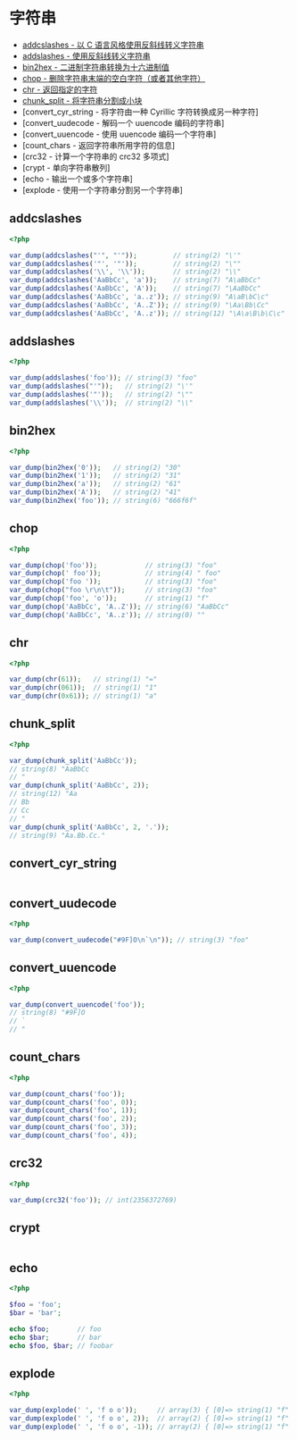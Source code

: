 # 字符串

* [addcslashes - 以 C 语言风格使用反斜线转义字符串](#addcslashes)
* [addslashes - 使用反斜线转义字符串](#addslashes)
* [bin2hex - 二进制字符串转换为十六进制值](#bin2hex)
* [chop - 删除字符串末端的空白字符（或者其他字符）](#chop)
* [chr - 返回指定的字符](#chr)
* [chunk_split - 将字符串分割成小块](#chunk_split)
* [convert_cyr_string - 将字符由一种 Cyrillic 字符转换成另一种字符]
* [convert_uudecode - 解码一个 uuencode 编码的字符串]
* [convert_uuencode - 使用 uuencode 编码一个字符串]
* [count_chars - 返回字符串所用字符的信息]
* [crc32 - 计算一个字符串的 crc32 多项式]
* [crypt - 单向字符串散列]
* [echo - 输出一个或多个字符串]
* [explode - 使用一个字符串分割另一个字符串]

## addcslashes

```php
<?php

var_dump(addcslashes("'", "'"));         // string(2) "\'"
var_dump(addcslashes('"', '"'));         // string(2) "\""
var_dump(addcslashes('\\', '\\'));       // string(2) "\\"
var_dump(addcslashes('AaBbCc', 'a'));    // string(7) "A\aBbCc"
var_dump(addcslashes('AaBbCc', 'A'));    // string(7) "\AaBbCc"
var_dump(addcslashes('AaBbCc', 'a..z')); // string(9) "A\aB\bC\c"
var_dump(addcslashes('AaBbCc', 'A..Z')); // string(9) "\Aa\Bb\Cc"
var_dump(addcslashes('AaBbCc', 'A..z')); // string(12) "\A\a\B\b\C\c"

```

## addslashes

```php
<?php

var_dump(addslashes('foo')); // string(3) "foo"
var_dump(addslashes("'"));   // string(2) "\'"
var_dump(addslashes('"'));   // string(2) "\""
var_dump(addslashes('\\'));  // string(2) "\\"

```

## bin2hex

```php
<?php

var_dump(bin2hex('0'));   // string(2) "30"
var_dump(bin2hex('1'));   // string(2) "31"
var_dump(bin2hex('a'));   // string(2) "61"
var_dump(bin2hex('A'));   // string(2) "41"
var_dump(bin2hex('foo')); // string(6) "666f6f"

```

## chop

```php
<?php

var_dump(chop('foo'));            // string(3) "foo"
var_dump(chop(' foo'));           // string(4) " foo"
var_dump(chop('foo '));           // string(3) "foo"
var_dump(chop("foo \r\n\t"));     // string(3) "foo"
var_dump(chop('foo', 'o'));       // string(1) "f"
var_dump(chop('AaBbCc', 'A..Z')); // string(6) "AaBbCc"
var_dump(chop('AaBbCc', 'A..z')); // string(0) ""

```

## chr

```php
<?php

var_dump(chr(61));   // string(1) "="
var_dump(chr(061));  // string(1) "1"
var_dump(chr(0x61)); // string(1) "a"

```

## chunk_split

```php
<?php

var_dump(chunk_split('AaBbCc'));
// string(8) "AaBbCc
// "
var_dump(chunk_split('AaBbCc', 2));
// string(12) "Aa
// Bb
// Cc
// "
var_dump(chunk_split('AaBbCc', 2, '.'));
// string(9) "Aa.Bb.Cc."

```

## convert_cyr_string

```php

```

## convert_uudecode

```php
<?php

var_dump(convert_uudecode("#9F]O\n`\n")); // string(3) "foo"

```

## convert_uuencode

```php
<?php

var_dump(convert_uuencode('foo'));
// string(8) "#9F]O
// `
// "

```

## count_chars

```php
<?php

var_dump(count_chars('foo'));
var_dump(count_chars('foo', 0));
var_dump(count_chars('foo', 1));
var_dump(count_chars('foo', 2));
var_dump(count_chars('foo', 3));
var_dump(count_chars('foo', 4));

```

## crc32

```php
<?php

var_dump(crc32('foo')); // int(2356372769)

```

## crypt

```php

```

## echo

```php
<?php

$foo = 'foo';
$bar = 'bar';

echo $foo;       // foo
echo $bar;       // bar
echo $foo, $bar; // foobar

```

## explode

```php
<?php

var_dump(explode(' ', 'f o o'));     // array(3) { [0]=> string(1) "f" [1]=> string(1) "o" [2]=> string(1) "o" }
var_dump(explode(' ', 'f o o', 2));  // array(2) { [0]=> string(1) "f" [1]=> string(3) "o o" }
var_dump(explode(' ', 'f o o', -1)); // array(2) { [0]=> string(1) "f" [1]=> string(1) "o" }

```

